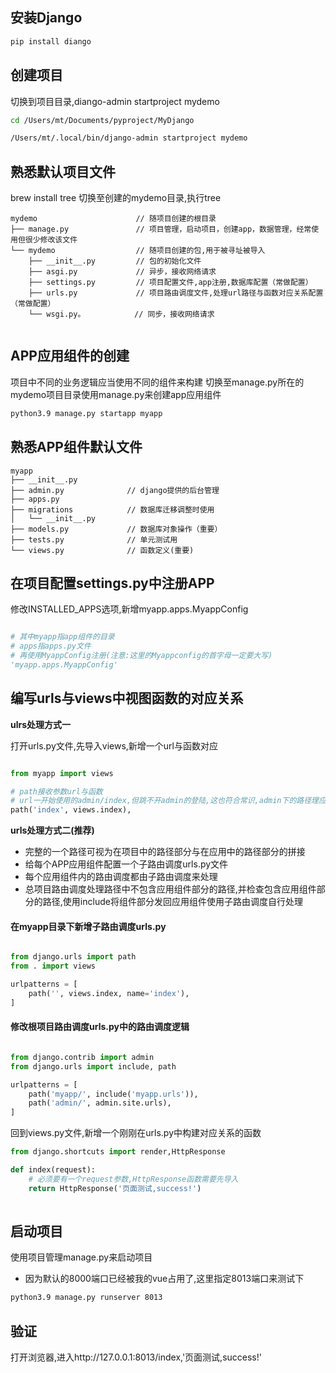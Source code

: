 ## 安装Django
```sh
pip install diango
```
## 创建项目
切换到项目目录,diango-admin startproject mydemo
```sh
cd /Users/mt/Documents/pyproject/MyDjango

/Users/mt/.local/bin/django-admin startproject mydemo
```

## 熟悉默认项目文件
brew install tree
切换至创建的mydemo目录,执行tree
```
mydemo                      // 随项目创建的根目录                       
├── manage.py               // 项目管理，启动项目，创建app，数据管理，经常使用但很少修改该文件
└── mydemo                  // 随项目创建的包,用于被寻址被导入
    ├── __init__.py         // 包的初始化文件
    ├── asgi.py             // 异步，接收网络请求
    ├── settings.py         // 项目配置文件,app注册,数据库配置（常做配置）
    ├── urls.py             // 项目路由调度文件,处理url路径与函数对应关系配置（常做配置）
    └── wsgi.py。           // 同步，接收网络请求
  
```

## APP应用组件的创建
项目中不同的业务逻辑应当使用不同的组件来构建
切换至manage.py所在的mydemo项目目录使用manage.py来创建app应用组件
```sh
python3.9 manage.py startapp myapp
```

## 熟悉APP组件默认文件
```
myapp
├── __init__.py
├── admin.py              // django提供的后台管理
├── apps.py
├── migrations            // 数据库迁移调整时使用
│   └── __init__.py
├── models.py             // 数据库对象操作（重要）
├── tests.py              // 单元测试用
└── views.py              // 函数定义(重要)
```

## 在项目配置settings.py中注册APP
修改INSTALLED_APPS选项,新增myapp.apps.MyappConfig
```py

# 其中myapp指app组件的目录
# apps指apps.py文件
# 再使用MyappConfig注册(注意:这里的Myappconfig的首字母一定要大写)
'myapp.apps.MyappConfig'

```

## 编写urls与views中视图函数的对应关系
**ulrs处理方式一**

打开urls.py文件,先导入views,新增一个url与函数对应
```py

from myapp import views

# path接收参数url与函数
# url一开始使用的admin/index,但跳不开admin的登陆,这也符合常识,admin下的路径理应都需要权限方合理
path('index', views.index),

```

**urls处理方式二(推荐)**
- 完整的一个路径可视为在项目中的路径部分与在应用中的路径部分的拼接
- 给每个APP应用组件配置一个子路由调度urls.py文件
- 每个应用组件内的路由调度都由子路由调度来处理
- 总项目路由调度处理路径中不包含应用组件部分的路径,并检查包含应用组件部分的路径,使用include将组件部分发回应用组件使用子路由调度自行处理

#### 在myapp目录下新增子路由调度urls.py
```py

from django.urls import path
from . import views

urlpatterns = [
    path('', views.index, name='index'),
]

```
#### 修改根项目路由调度urls.py中的路由调度逻辑
```py

from django.contrib import admin
from django.urls import include, path

urlpatterns = [
    path('myapp/', include('myapp.urls')),
    path('admin/', admin.site.urls),
]

```


回到views.py文件,新增一个刚刚在urls.py中构建对应关系的函数
```py
from django.shortcuts import render,HttpResponse

def index(request):
    # 必须要有一个request参数,HttpResponse函数需要先导入
    return HttpResponse('页面测试,success!')
    
```

## 启动项目
使用项目管理manage.py来启动项目
- 因为默认的8000端口已经被我的vue占用了,这里指定8013端口来测试下
```sh
python3.9 manage.py runserver 8013
```

## 验证
打开浏览器,进入http://127.0.0.1:8013/index,'页面测试,success!'




















